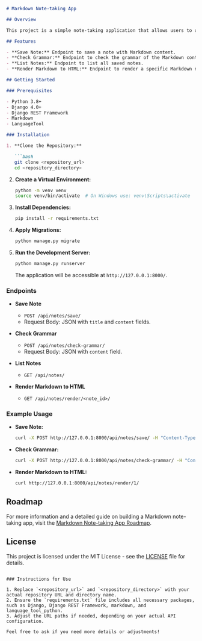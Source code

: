 
```markdown
# Markdown Note-taking App

## Overview

This project is a simple note-taking application that allows users to upload Markdown files, check their grammar, save the notes, and render them as HTML. The application leverages Django and Django REST Framework for backend functionality.

## Features

- **Save Note:** Endpoint to save a note with Markdown content.
- **Check Grammar:** Endpoint to check the grammar of the Markdown content.
- **List Notes:** Endpoint to list all saved notes.
- **Render Markdown to HTML:** Endpoint to render a specific Markdown note as HTML.

## Getting Started

### Prerequisites

- Python 3.8+
- Django 4.0+
- Django REST Framework
- Markdown
- LanguageTool

### Installation

1. **Clone the Repository:**

   ```bash
   git clone <repository_url>
   cd <repository_directory>
   ```

2. **Create a Virtual Environment:**

   ```bash
   python -m venv venv
   source venv/bin/activate  # On Windows use: venv\Scripts\activate
   ```

3. **Install Dependencies:**

   ```bash
   pip install -r requirements.txt
   ```

4. **Apply Migrations:**

   ```bash
   python manage.py migrate
   ```

5. **Run the Development Server:**

   ```bash
   python manage.py runserver
   ```

   The application will be accessible at `http://127.0.0.1:8000/`.

### Endpoints

- **Save Note**
  - `POST /api/notes/save/`
  - Request Body: JSON with `title` and `content` fields.

- **Check Grammar**
  - `POST /api/notes/check-grammar/`
  - Request Body: JSON with `content` field.

- **List Notes**
  - `GET /api/notes/`

- **Render Markdown to HTML**
  - `GET /api/notes/render/<note_id>/`

### Example Usage

- **Save Note:**

  ```bash
  curl -X POST http://127.0.0.1:8000/api/notes/save/ -H "Content-Type: application/json" -d '{"title": "Sample Note", "content": "# Markdown Content"}'
  ```

- **Check Grammar:**

  ```bash
  curl -X POST http://127.0.0.1:8000/api/notes/check-grammar/ -H "Content-Type: application/json" -d '{"content": "# This is a sample note."}'
  ```

- **Render Markdown to HTML:**

  ```bash
  curl http://127.0.0.1:8000/api/notes/render/1/
  ```

## Roadmap

For more information and a detailed guide on building a Markdown note-taking app, visit the [Markdown Note-taking App Roadmap](https://roadmap.sh/projects/markdown-note-taking-app).

## License

This project is licensed under the MIT License - see the [LICENSE](LICENSE) file for details.
```

### Instructions for Use

1. Replace `<repository_url>` and `<repository_directory>` with your actual repository URL and directory name.
2. Ensure the `requirements.txt` file includes all necessary packages, such as Django, Django REST Framework, markdown, and language_tool_python.
3. Adjust the URL paths if needed, depending on your actual API configuration.

Feel free to ask if you need more details or adjustments!